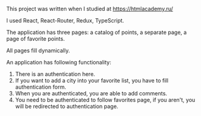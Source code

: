 This project was written when I studied at https://htmlacademy.ru/

I used React, React-Router, Redux, TypeScript.

The application has three pages: a catalog of points, a separate page, a page of favorite points.

All pages fill dynamically.

An application has following functionality:

1. There is an authentication here. 
2. If you want to add a city into your favorite list, you have to fill authentication form.
3. When you are authenticated, you are able to add comments.
4. You need to be authenticated to follow favorites page, if you aren't, you will be redirected to authentication page.

